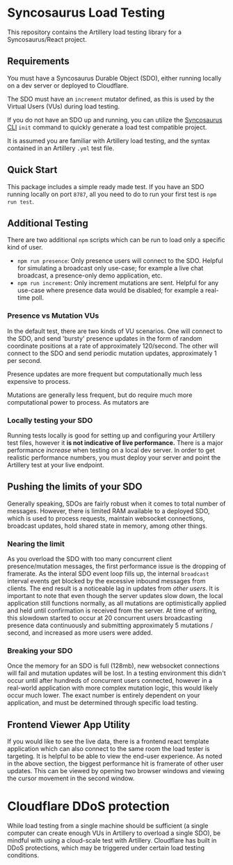 # Syncosaurus Load Testing
This repository contains the Artillery load testing library for a Syncosaurus/React project.

## Requirements
You must have a Syncosaurus Durable Object (SDO), either running locally on a dev server or deployed to Cloudflare.

The SDO must have an `increment` mutator defined, as this is used by the Virtual Users (VUs) during load testing.

If you do not have an SDO up and running, you can utilize the [Syncosaurus CLI](https://github.com/syncosaurus/syncosaurus-cli) `init` command to quickly generate a load test compatible project.

It is assumed you are familiar with Artillery load testing, and the syntax contained in an Artillery `.yml` test file.

## Quick Start
This package includes a simple ready made test. If you have an SDO running locally on port `8787`, all you need to do to run your first test is `npm run test`.

## Additional Testing
There are two additional `npm` scripts which can be run to load only a specific kind of user.
- `npm run presence`: Only presence users will connect to the SDO. Helpful for simulating a broadcast only use-case; for example a live chat broadcast, a presence-only demo application, etc.
- `npm run increment`: Only increment mutations are sent. Helpful for any use-case where presence data would be disabled; for example a real-time poll.


### Presence vs Mutation VUs
In the default test, there are two kinds of VU scenarios. One will connect to the SDO, and send 'bursty' presence updates in the form of random coordinate positions at a rate of approximately 120/second. The other will connect to the SDO and send periodic mutation updates, approximately 1 per second.

Presence updates are more frequent but computationally much less expensive to process.

Mutations are generally less frequent, but do require much more computational power to process. As mutators are

### Locally testing your SDO
Running tests locally is good for setting up and configuring your Artillery test files, however it **is not indicative of live performance.** There is a major performance *increase* when testing on a local dev server. In order to get realistic performance numbers, you must deploy your server and point the Artillery test at your live endpoint.

## Pushing the limits of your SDO
Generally speaking, SDOs are fairly robust when it comes to total number of messages. However, there is limited RAM available to a deployed SDO, which is used to process requests, maintain websocket connections, broadcast updates, hold shared state in memory, among other things.
### Nearing the limit
As you overload the SDO with too many concurrent client presence/mutation messages, the first performance issue is the dropping of framerate. As the interal SDO event loop fills up, the internal `broadcast` interval events get blocked by the excessive inbound messages from clients. The end result is a noticeable lag in updates from *other users*. It is important to note that even though the server updates slow down, the local application still functions normally, as all mutations are optimistically applied and held until confirmation is received from the server. At time of writing, this slowdown started to occur at 20 concurrent users broadcasting presence data continuously and submitting approximately 5 mutations / second, and increased as more users were added.
### Breaking your SDO
Once the memory for an SDO is full (128mb), new websocket connections will fail and mutation updates will be lost. In a testing environment this didn't occur until after hundreds of concurrent users connected, however in a real-world application with more complex mutation logic, this would likely occur much lower. The exact number is entirely dependent on your application, and must be determined through specific load testing.

## Frontend Viewer App Utility
If you would like to see the live data, there is a frontend react template application which can also connect to the same room the load tester is targeting. It is helpful to be able to view the end-user experience. As noted in the above section, the biggest performance hit is framerate of other user updates. This can be viewed by opening two browser windows and viewing the cursor movement in the second window.

# Cloudflare DDoS protection
While load testing from a single machine should be sufficient (a single computer can create enough VUs in Artillery to overload a single SDO), be mindful with using a cloud-scale test with Artillery. Cloudflare has built in DDoS protections, which may be triggered under certain load testing conditions.
